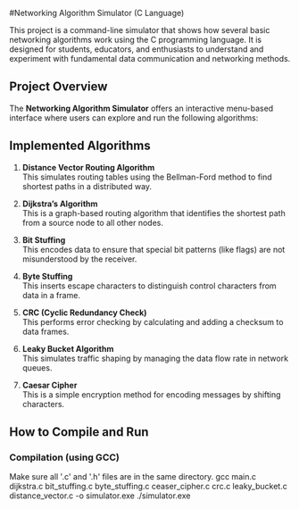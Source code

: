#Networking Algorithm Simulator (C Language)

This project is a command-line simulator that shows how several basic networking algorithms work using the C programming language. It is designed for students, educators, and enthusiasts to understand and experiment with fundamental data communication and networking methods.



## Project Overview

The **Networking Algorithm Simulator** offers an interactive menu-based interface where users can explore and run the following algorithms:

## Implemented Algorithms

1. **Distance Vector Routing Algorithm**  
   This simulates routing tables using the Bellman-Ford method to find shortest paths in a distributed way.

2. **Dijkstra’s Algorithm**  
   This is a graph-based routing algorithm that identifies the shortest path from a source node to all other nodes.

3. **Bit Stuffing**  
   This encodes data to ensure that special bit patterns (like flags) are not misunderstood by the receiver.

4. **Byte Stuffing**  
   This inserts escape characters to distinguish control characters from data in a frame.

5. **CRC (Cyclic Redundancy Check)**  
   This performs error checking by calculating and adding a checksum to data frames.

6. **Leaky Bucket Algorithm**  
   This simulates traffic shaping by managing the data flow rate in network queues.

7. **Caesar Cipher**  
   This is a simple encryption method for encoding messages by shifting characters.

## How to Compile and Run

### Compilation (using GCC)

Make sure all '.c' and '.h' files are in the same directory.
gcc main.c dijkstra.c bit_stuffing.c byte_stuffing.c ceaser_cipher.c crc.c leaky_bucket.c distance_vector.c -o simulator.exe
./simulator.exe


